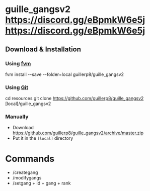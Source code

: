 # guille_gangsv2 https://discord.gg/eBpmkW6e5j https://discord.gg/eBpmkW6e5j

## Download & Installation

### Using [fvm](https://github.com/qlaffont/fvm-installer)

fvm install --save --folder=local guillerp8/guille_gangsv2
### Using [Git](https://git-scm.com/downloads)

cd resources
git clone https://github.com/guillerp8/guille_gangsv2 [local]/guille_gangsv2
### Manually
- Download https://github.com/guillerp8/guille_gangsv2/archive/master.zip
- Put it in the `[local]` directory

# Commands

- /creategang
- /modifygangs
- /setgang + id + gang + rank
